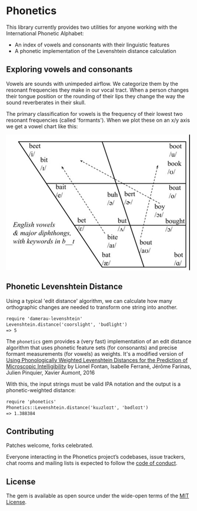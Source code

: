 # Phonetics

This library currently provides two utilities for anyone working with the International Phonetic Alphabet:
* An index of vowels and consonants with their linguistic features
* A phonetic implementation of the Levenshtein distance calculation

## Exploring vowels and consonants

Vowels are sounds with unimpeded airflow. We categorize them by the resonant frequencies they make in our vocal tract. When a person changes their tongue position or the rounding of their lips they change the way the sound reverberates in their skull. 

The primary classification for vowels is the frequency of their lowest two resonant frequencies (called 'formants'). When we plot these on an x/y axis we get a vowel chart like this:

![IPA vowel chart with 'b' words](_site/vowel_chart_b_words.jpg)


## Phonetic Levenshtein Distance 
Using a typical 'edit distance' algorithm, we can calculate how many
orthographic changes are needed to transform one string into another.
```
require 'damerau-levenshtein'
Levenshtein.distance('coorslight', 'budlight')
=> 5
```

The `phonetics` gem provides a (very fast) implementation of an edit distance
algorithm that uses phonetic feature sets (for consonants) and precise formant
measurements (for vowels) as weights. It's a modified version of [Using
Phonologically Weighted Levenshtein Distances for the Prediction of Microscopic
Intelligibility](https://hal.archives-ouvertes.fr/hal-01474904/document) by
Lionel Fontan, Isabelle Ferrané, Jérôme Farinas, Julien Pinquier, Xavier
Aumont, 2016

With this, the input strings must be valid IPA notation and the output is a phonetic-weighted distance:

```
require 'phonetics'
Phonetics::Levenshtein.distance('kuɹzlɑɪt', 'bədlɑɪt')
=> 1.388384
```

## Contributing

Patches welcome, forks celebrated.

Everyone interacting in the Phonetics project’s codebases, issue trackers, chat rooms and mailing lists is expected to follow the [code of conduct](https://github.com/JackDanger/phonetics/blob/master/CODE_OF_CONDUCT.md).

## License

The gem is available as open source under the wide-open terms of the [MIT License](https://opensource.org/licenses/MIT).
